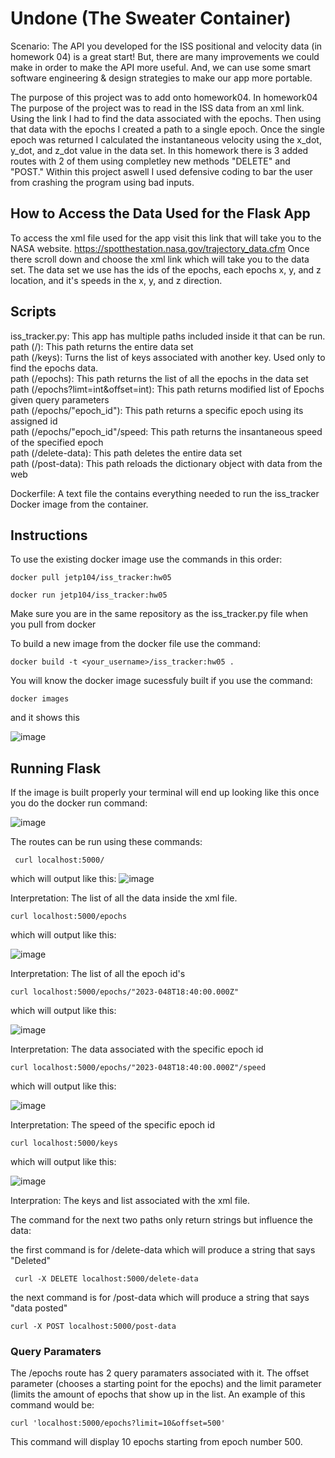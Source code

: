 # Undone (The Sweater Container)
Scenario: The API you developed for the ISS positional and velocity data (in homework 04) is a great start! But, there are many improvements we could make in order to make the API more useful. And, we can use some smart software engineering & design strategies to make our app more portable.

The purpose of this project was to add onto homework04. In homework04 The purpose of the project was to read in the ISS data from an xml link. Using the link I had to find the data associated with the epochs. Then using that data with the epochs I created a path to a single epoch. Once the single epoch was returned I calculated the instantaneous velocity using the x_dot, y_dot, and z_dot value in the data set. In this homework there is 3 added routes with 2 of them using completley new methods "DELETE" and "POST." Within this project aswell I used defensive coding to bar the user from crashing the program using bad inputs. 

## How to Access the Data Used for the Flask App
To access the xml file used for the app visit this link that will take you to the NASA website. https://spotthestation.nasa.gov/trajectory_data.cfm Once there scroll down and choose the xml link which will take you to the data set. The data set we use has the ids of the epochs, each epochs x, y, and z location, and it's speeds in the x, y, and z direction.

## Scripts
iss_tracker.py: This app has multiple paths included inside it that can be run.
<br>
path (/): This path returns the entire data set
<br>
path (/keys): Turns the list of keys associated with another key. Used only to find the epochs data.
<br>
path (/epochs): This path returns the list of all the epochs in the data set
<br>
path (/epochs?limt=int&offset=int): This path returns modified list of Epochs given query parameters
<br>
path (/epochs/"epoch_id"): This path returns a specific epoch using its assigned id
<br>
path (/epochs/"epoch_id"/speed: This path returns the insantaneous speed of the specified epoch
<br>
path (/delete-data): This path deletes the entire data set
<br> 
path (/post-data): This path reloads the dictionary object with data from the web

Dockerfile: A text file the contains everything needed to run the iss_tracker Docker image from the container. 

## Instructions 
To use the existing docker image use the commands in this order: 
```
docker pull jetp104/iss_tracker:hw05
```
```
docker run jetp104/iss_tracker:hw05
```
Make sure you are in the same repository as the iss_tracker.py file when you pull from docker

To build a new image from the docker file use the command: 
```
docker build -t <your_username>/iss_tracker:hw05 .
```
You will know the docker image sucessfuly built if you use the command: 
```
docker images
```

and it shows this 

![image](https://user-images.githubusercontent.com/122917623/221445327-b1568523-fb31-4b27-a99a-3021088d1ba6.png)

## Running Flask 
If the image is built properly your terminal will end up looking like this once you do the docker run command: 

![image](https://user-images.githubusercontent.com/122917623/221445496-6b4d4ded-8c43-4e4e-81de-6d2f2b348baf.png)

The routes can be run using these commands: 

 ```
  curl localhost:5000/
 ```
 which will output like this: 
 ![image](https://user-images.githubusercontent.com/122917623/221445650-0affeeec-cc4b-45da-b0fd-a471022ffa03.png)
 
  Interpretation: The list of all the data inside the xml file. 
 
  ```
  curl localhost:5000/epochs
  ```
 
  which will output like this: 
  
  ![image](https://user-images.githubusercontent.com/122917623/221445749-24dc1647-ec8b-4f38-be9c-d15df475154b.png)
  
  Interpretation: The list of all the epoch id's 
  ```
  curl localhost:5000/epochs/"2023-048T18:40:00.000Z"
  ``` 
  
  which will output like this: 
  
  ![image](https://user-images.githubusercontent.com/122917623/221445811-be03421e-8b0f-4a5f-81c8-8618143759a5.png)


  Interpretation: The data associated with the specific epoch id
  ```
  curl localhost:5000/epochs/"2023-048T18:40:00.000Z"/speed
  ``` 
  
  which will output like this: 
  
  ![image](https://user-images.githubusercontent.com/122917623/221445869-b92c1ca8-3d44-4592-974c-f9d3cc253a07.png)

  Interpretation: The speed of the specific epoch id 
  ```
  curl localhost:5000/keys
  ```
  
  which will output like this: 
  
  ![image](https://user-images.githubusercontent.com/122917623/221445971-0c2ad98a-2531-44f3-8cc6-75cdf0e3ae53.png)
  
  Interpration: The keys and list associated with the xml file. 

  The command for the next two paths only return strings but influence the data: 
  
  the first command is for /delete-data which will produce a string that says "Deleted" 
  
  ```
   curl -X DELETE localhost:5000/delete-data
  ```
  
  the next command is for /post-data which will produce a string that says "data posted" 
  ```
  curl -X POST localhost:5000/post-data
  ```
  
  ### Query Paramaters 
  The /epochs route has 2 query paramaters associated with it. The offset parameter (chooses a starting point for the epochs) and the limit parameter (limits the        amount of epochs that show up in the list. An example of this command would be: 
  ```
  curl 'localhost:5000/epochs?limit=10&offset=500'
  ```
  This command will display 10 epochs starting from epoch number 500. 
  
